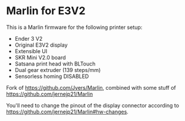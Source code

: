 # Marlin for E3V2
This is a Marlin firmware for the following printer setup:
* Ender 3 V2
* Original E3V2 display
* Extensible UI
* SKR Mini V2.0 board
* Satsana print head with BLTouch
* Dual gear extruder (139 steps/mm)
* Sensorless homing DISABLED

Fork of https://github.com/Jyers/Marlin, combined with some stuff of https://github.com/jernejp21/Marlin

You'll need to change the pinout of the display connector according to https://github.com/jernejp21/Marlin#hw-changes.